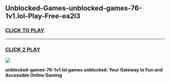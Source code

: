 
## Unblocked-Games-unblocked-games-76-1v1.lol-Play-Free-ea2l3
<h3>
<a href="https://premium76.site?title=unblocked-games-76-1v1.lol&ref=20M">CLICK TO PLAY</a></h3>
<hr>

<h3>
<a href="https://premium76.site?title=unblocked-games-76-1v1.lol&ref=20M">CLICK 2 PLAY</a>
  
</h3>

<a href="https://premium76.site?title=unblocked-games-76-1v1.lol&ref=19M"><img src="https://clearcache.store/games.png"></a>


**unblocked-games-76-1v1.lol games unblocked: Your Gateway to Fun and Accessible Online Gaming**
